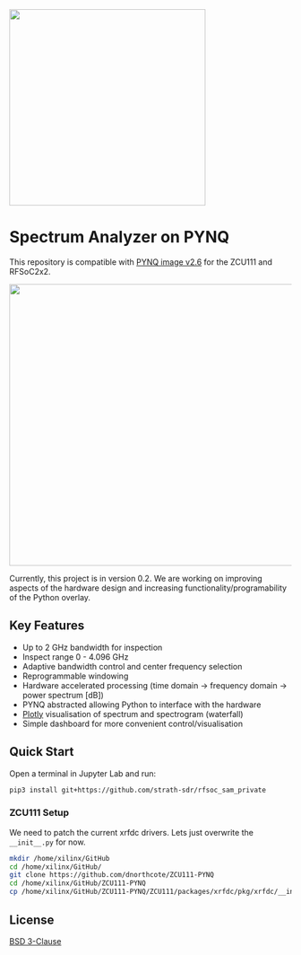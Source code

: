 <img src="https://www.strath.ac.uk/media/1newwebsite/webteam/logos/xUoS_Logo_Horizontal.png.pagespeed.ic.M6gv_BmDx1.png" width="350">

# Spectrum Analyzer on PYNQ
This repository is compatible with [PYNQ image v2.6](https://github.com/Xilinx/PYNQ/releases) for the ZCU111 and RFSoC2x2.

<p align="center">
  <img src="../master/demonstration.gif" width="663" height="502" />
<p/>

Currently, this project is in version 0.2. We are working on improving aspects of the hardware design and increasing functionality/programability of the Python overlay. 

## Key Features 
* Up to 2 GHz bandwidth for inspection
* Inspect range 0 - 4.096 GHz
* Adaptive bandwidth control and center frequency selection
* Reprogrammable windowing
* Hardware accelerated processing (time domain &rarr; frequency domain &rarr; power spectrum [dB]) 
* PYNQ abstracted allowing Python to interface with the hardware
* [Plotly](https://plot.ly/) visualisation of spectrum and spectrogram (waterfall)
* Simple dashboard for more convenient control/visualisation 

## Quick Start

Open a terminal in Jupyter Lab and run:
```sh
pip3 install git+https://github.com/strath-sdr/rfsoc_sam_private
```

### ZCU111 Setup
We need to patch the current xrfdc drivers. Lets just overwrite the `__init__.py` for now.
```sh
mkdir /home/xilinx/GitHub
cd /home/xilinx/GitHub/
git clone https://github.com/dnorthcote/ZCU111-PYNQ
cd /home/xilinx/GitHub/ZCU111-PYNQ
cp /home/xilinx/GitHub/ZCU111-PYNQ/ZCU111/packages/xrfdc/pkg/xrfdc/__init__.py /usr/local/lib/python3.6/dist-packages/xrfdc/__init__.py
```

## License 
[BSD 3-Clause](../../blob/master/LICENSE)
